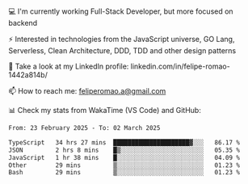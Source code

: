 💻 I'm currently working Full-Stack Developer, but more focused on backend

⚡ Interested in technologies from the JavaScript universe, GO Lang, Serverless, Clean Architecture, DDD, TDD and other design patterns

👥 Take a look at my LinkedIn profile: linkedin.com/in/felipe-romao-1442a814b/

📫 How to reach me: feliperomao.a@gmail.com

📊 Check my stats from WakaTime (VS Code) and GitHub:

<!--START_SECTION:waka-->

```txt
From: 23 February 2025 - To: 02 March 2025

TypeScript   34 hrs 27 mins  █████████████████████▓░░░   86.17 %
JSON         2 hrs 8 mins    █▒░░░░░░░░░░░░░░░░░░░░░░░   05.35 %
JavaScript   1 hr 38 mins    █░░░░░░░░░░░░░░░░░░░░░░░░   04.09 %
Other        29 mins         ▒░░░░░░░░░░░░░░░░░░░░░░░░   01.23 %
Bash         29 mins         ▒░░░░░░░░░░░░░░░░░░░░░░░░   01.23 %
```

<!--END_SECTION:waka-->
